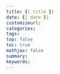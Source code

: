 ```yaml
---
title: {{ title }}
date: {{ date }}
customizeurl:
categories:
tags:
top: false
toc: true
mathjax: false
summary: 
keywords: 
---
```

